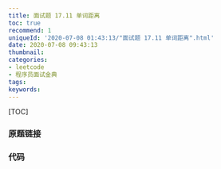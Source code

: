 ```yaml
---
title: 面试题 17.11 单词距离
toc: true
recommend: 1
uniqueId: '2020-07-08 01:43:13/"面试题 17.11 单词距离".html'
date: 2020-07-08 09:43:13
thumbnail:
categories:
- leetcode
- 程序员面试金典
tags:
keywords:
---
```


[TOC]

<!--more-->

### 原题链接



### 代码

```python

```

